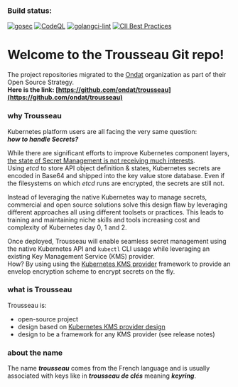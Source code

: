 ### Build status:
[![gosec](https://github.com/Trousseau-io/trousseau/actions/workflows/gosec-scanner-on-pull_request.yaml/badge.svg?branch=main)](https://github.com/Trousseau-io/trousseau/actions/workflows/gosec-scanner-on-pull_request.yaml)
[![CodeQL](https://github.com/Trousseau-io/trousseau/actions/workflows/codeql-analysis.yml/badge.svg)](https://github.com/Trousseau-io/trousseau/actions/workflows/codeql-analysis.yml)
[![golangci-lint](https://github.com/Trousseau-io/trousseau/actions/workflows/go-lint-scan-pull_request.yaml/badge.svg)](https://github.com/Trousseau-io/trousseau/actions/workflows/go-lint-scan-pull_request.yaml)
[![CII Best Practices](https://bestpractices.coreinfrastructure.org/projects/5460/badge)](https://bestpractices.coreinfrastructure.org/projects/5460)

# Welcome to the Trousseau Git repo!

The project repositories migrated to the [Ondat](https://ondat.io) organization as part of their Open Source Strategy.   
**Here is the link: [https://github.com/ondat/trousseau](https://github.com/ondat/trousseau)**

### why Trousseau

Kubernetes platform users are all facing the very same question:  
***how to handle Secrets?***  

While there are significant efforts to improve Kubernetes component layers, [the state of Secret Management is not receiving much interests](https://fosdem.org/2021/schedule/event/kubernetes_secret_management/).   
Using *etcd* to store API object definition & states, Kubernetes secrets are encoded in Base64 and shipped into the key value store database.  Even if the filesystems on which *etcd* runs are encrypted, the secrets are still not.   

Instead of leveraging the native Kubernetes way to manage secrets, commercial and open source solutions solve this design flaw by leveraging different approaches all using different toolsets or practices. This leads to training and maintaining niche skills and tools increasing cost and complexity of Kubernetes day 0, 1 and 2. 

Once deployed, Trousseau will enable seamless secret management using the native Kubernetes API and ```kubectl``` CLI usage while leveraging an existing Key Management Service (KMS) provider.  
How? By using using the [Kubernetes KMS provider](https://kubernetes.io/docs/tasks/administer-cluster/kms-provider/) framework to provide an envelop encryption scheme to encrypt secrets on the fly.

### what is Trousseau

Trousseau is: 

* open-source project
* design based on [Kubernetes KMS provider design](https://kubernetes.io/docs/tasks/administer-cluster/kms-provider/)
* design to be a framework for any KMS provider (see release notes)

### about the name
The name ***trousseau*** comes from the French language and is usually associated with keys like in ***trousseau de clés*** meaning ***keyring***.
